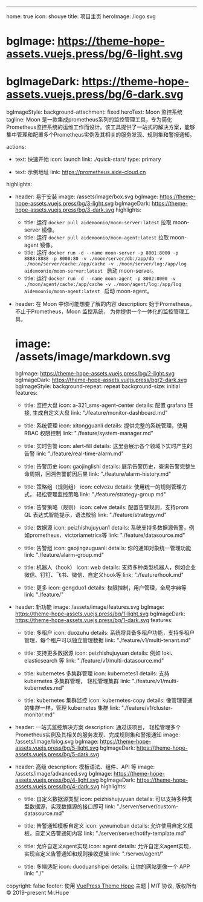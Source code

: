 ---
home: true
icon: shouye
title: 项目主页
heroImage: /logo.svg
# bgImage: https://theme-hope-assets.vuejs.press/bg/6-light.svg
# bgImageDark: https://theme-hope-assets.vuejs.press/bg/6-dark.svg
bgImageStyle:
  background-attachment: fixed
heroText: Moon 监控系统
tagline: Moon 是一款集成prometheus系列的监控管理工具，专为简化Prometheus监控系统的运维工作而设计。该工具提供了一站式的解决方案，能够集中管理和配置多个Prometheus实例及其相关的服务发现、规则集和警报通知。

actions:
  - text: 快速开始
    icon: launch
    link: ./quick-start/
    type: primary

  - text: 示例地址
    link: https://prometheus.aide-cloud.cn
    

highlights:
  - header: 易于安装
    image: /assets/image/box.svg
    bgImage: https://theme-hope-assets.vuejs.press/bg/3-light.svg
    bgImageDark: https://theme-hope-assets.vuejs.press/bg/3-dark.svg
    highlights:
      - title: 运行 <code>docker pull aidemoonio/moon-server:latest</code> 拉取 moon-server 镜像。
      - title: 运行 <code>docker pull aidemoonio/moon-agent:latest</code> 拉取 moon-agent 镜像。
      - title: 运行 <code>docker run -d --name moon-server -p 8001:8000 -p 8888:8888 -p 8000:80 -v ./moon/server/db:/app/db -v ./moon/server/cache:/app/cache -v ./moon/server/log:/app/log aidemoonio/moon-server:latest </code> 启动 moon-server。
      - title: 运行 <code>docker run -d --name moon-agent -p 8002:8000 -v ./moon/agent/cache:/app/cache -v ./moon/agent/log:/app/log aidemoonio/moon-agent:latest </code> 启动 moon-agent。

  - header: 在 Moon 中你可能想要了解的内容
    description: 始于Prometheus，不止于Prometheus，Moon 监控系统， 为你提供一个一体化的监控管理工具。
    # image: /assets/image/markdown.svg
    bgImage: https://theme-hope-assets.vuejs.press/bg/2-light.svg
    bgImageDark: https://theme-hope-assets.vuejs.press/bg/2-dark.svg
    bgImageStyle:
      background-repeat: repeat
      background-size: initial
    features:
      - title: 监控大盘
        icon: a-321_sms-agent-center
        details: 配置 grafana 链接, 生成自定义大盘
        link: "./feature/monitor-dashboard.md"

      - title: 系统管理
        icon: xitongguanli
        details: 提供完整的系统管理，使用 RBAC 权限控制
        link: "./feature/system-manager.md"

      - title: 实时告警
        icon: alert-fill
        details: 这里会展示各个领域下实时产生的告警
        link: "./feature/real-time-alarm.md"

      - title: 告警历史
        icon: gaojinglishi
        details: 展示告警历史，查询告警完整生命周期，回溯告警前因后果
        link: "./feature/alarm-history.md"

      - title: 策略组（规则组）
        icon: celvezu
        details: 使用统一的规则管理方式， 轻松管理监控策略
        link: "./feature/strategy-group.md"

      - title: 告警策略（规则）
        icon: celve
        details: 配置告警规则，支持prom QL 表达式智能提示，语法校验
        link: "./feature/strategy.md"

      - title: 数据源
        icon: peizhishujuyuan1
        details: 系统支持多数据源告警，例如prometheus、victoriametrics等
        link: "./feature/datasource.md"

      - title: 告警组
        icon: gaojingzuguanli
        details: 你的通知对象统一管理功能
        link: "./feature/alarm-group.md"

      - title: 机器人（hook）
        icon: web
        details: 支持多种类型机器人，例如企业微信、钉钉、飞书、微信、自定义hook等
        link: "./feature/hook.md"

      - title: 更多
        icon: gengduo1
        details: 权限控制，用户管理，全局字典等
        link: "./feature/"

  - header: 新功能
    image: /assets/image/features.svg
    bgImage: https://theme-hope-assets.vuejs.press/bg/1-light.svg
    bgImageDark: https://theme-hope-assets.vuejs.press/bg/1-dark.svg
    features:
      - title: 多租户
        icon: duozuhu
        details: 系统将具备多租户功能，支持多租户管理，每个租户可以独立管理数据
        link: "./feature/v1/multi-tenant.md"
      
      - title: 支持更多数据源
        icon: peizhishujuyuan
        details: 例如 loki、elasticsearch 等
        link: "./feature/v1/multi-datasource.md"

      - title: kubernetes 多集群管理
        icon: kubernetes1
        details: 支持 kubernetes 多集群管理， 轻松管理集群
        link: "./feature/v1/multi-kubernetes.md"
      
      - title: kubernetes 集群监控
        icon: kubernetes-copy
        details: 像管理普通的集群一样，管理 kubernetes 集群
        link: "./feature/v1/cluster-monitor.md"

  - header: 一站式监控解决方案
    description: 通过该项目， 轻松管理多个Prometheus实例及其相关的服务发现、完成规则集和警报通知
    image: /assets/image/blog.svg
    bgImage: https://theme-hope-assets.vuejs.press/bg/5-light.svg
    bgImageDark: https://theme-hope-assets.vuejs.press/bg/5-dark.svg

  - header: 高级
    description: 模板语法、组件、API 等
    image: /assets/image/advanced.svg
    bgImage: https://theme-hope-assets.vuejs.press/bg/4-light.svg
    bgImageDark: https://theme-hope-assets.vuejs.press/bg/4-dark.svg
    highlights:
      - title: 自定义数据源类型
        icon: peizhishujuyuan
        details: 可以支持多种类型数据源，实现数据源的接口即可
        link: "./server/server/custom-datasource.md"

      - title: 告警通知模板自定义
        icon: yewumoban
        details: 允许使用自定义模板，自定义告警通知内容
        link: "./server/server/notify-template.md"

      - title: 允许自定义agent实现
        icon: agent
        details: 允许自定义agent实现，实现自定义告警通知和规则接收逻辑
        link: "./server/agent/"

      - title: 多端适配
        icon: duoduanshipei
        details: 让你的网站更像一个 APP
        link: "./"

copyright: false
footer: 使用 <a href="https://theme-hope.vuejs.press/zh/" target="_blank">VuePress Theme Hope</a> 主题 | MIT 协议, 版权所有 © 2019-present Mr.Hope
